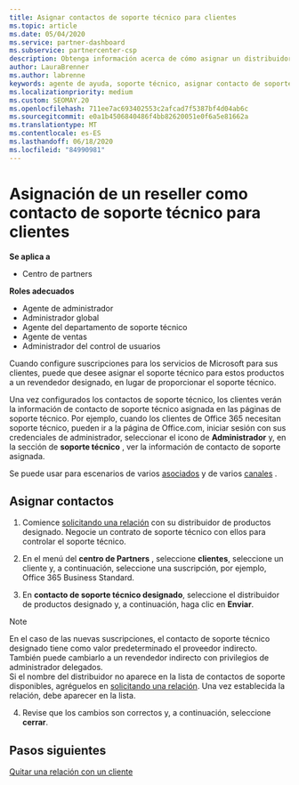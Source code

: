 ```yaml
---
title: Asignar contactos de soporte técnico para clientes
ms.topic: article
ms.date: 05/04/2020
ms.service: partner-dashboard
ms.subservice: partnercenter-csp
description: Obtenga información acerca de cómo asignar un distribuidor como contacto de soporte técnico para los clientes que tienen suscripciones a los servicios de Microsoft.
author: LauraBrenner
ms.author: labrenne
keywords: agente de ayuda, soporte técnico, asignar contacto de soporte técnico, contacto de soporte designado
ms.localizationpriority: medium
ms.custom: SEOMAY.20
ms.openlocfilehash: 711ee7ac693402553c2afcad7f5387bf4d04ab6c
ms.sourcegitcommit: e0a1b4506840486f4bb82620051e0f6a5e81662a
ms.translationtype: MT
ms.contentlocale: es-ES
ms.lasthandoff: 06/18/2020
ms.locfileid: "84990981"
---
```

# <a name="assign-a-reseller-as-a-technical-support-contact-for-customers"></a>Asignación de un reseller como contacto de soporte técnico para clientes

**Se aplica a**

- Centro de partners

**Roles adecuados**

- Agente de administrador
- Administrador global
- Agente del departamento de soporte técnico
- Agente de ventas
- Administrador del control de usuarios

Cuando configure suscripciones para los servicios de Microsoft para sus clientes, puede que desee asignar el soporte técnico para estos productos a un revendedor designado, en lugar de proporcionar el soporte técnico.

Una vez configurados los contactos de soporte técnico, los clientes verán la información de contacto de soporte técnico asignada en las páginas de soporte técnico. Por ejemplo, cuando los clientes de Office 365 necesitan soporte técnico, pueden ir a la página de Office.com, iniciar sesión con sus credenciales de administrador, seleccionar el icono de **Administrador** y, en la sección de **soporte técnico** , ver la información de contacto de soporte asignada.

Se puede usar para escenarios de varios [asociados](multipartner.md) y de varios [canales](multichannel.md) . 

<a href="" id="assigncontacts"></a>
## <a name="assign-contacts"></a>Asignar contactos

1.  Comience [solicitando una relación](request-a-relationship-with-a-customer.md) con su distribuidor de productos designado. Negocie un contrato de soporte técnico con ellos para controlar el soporte técnico.

2.  En el menú del **centro de Partners** , seleccione **clientes**, seleccione un cliente y, a continuación, seleccione una suscripción, por ejemplo, Office 365 Business Standard.

3.  En **contacto de soporte técnico designado**, seleccione el distribuidor de productos designado y, a continuación, haga clic en **Enviar**. 

   >[!NOTE]  
 >En el caso de las nuevas suscripciones, el contacto de soporte técnico designado tiene como valor predeterminado el proveedor indirecto. También puede cambiarlo a un revendedor indirecto con privilegios de administrador delegados.    
>Si el nombre del distribuidor no aparece en la lista de contactos de soporte disponibles, agréguelos en [solicitando una relación](request-a-relationship-with-a-customer.md). Una vez establecida la relación, debe aparecer en la lista.  

4.  Revise que los cambios son correctos y, a continuación, seleccione **cerrar**.

## <a name="next-steps"></a>Pasos siguientes

[Quitar una relación con un cliente](remove-a-relationship.md)